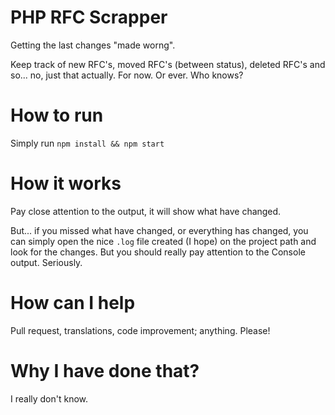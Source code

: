 # PHP RFC Scrapper
Getting the last changes "made worng".

Keep track of new RFC's, moved RFC's (between status), deleted RFC's and so... no, just that actually. For now. Or ever. Who knows?

# How to run
Simply run `npm install && npm start`

# How it works
Pay close attention to the output, it will show what have changed.

But... if you missed what have changed, or everything has changed, you can simply open the nice `.log` file created (I hope) on the project path and look for the changes. But you should really pay attention to the Console output. Seriously.

# How can I help
Pull request, translations, code improvement; anything. Please!

# Why I have done that?
I really don't know.